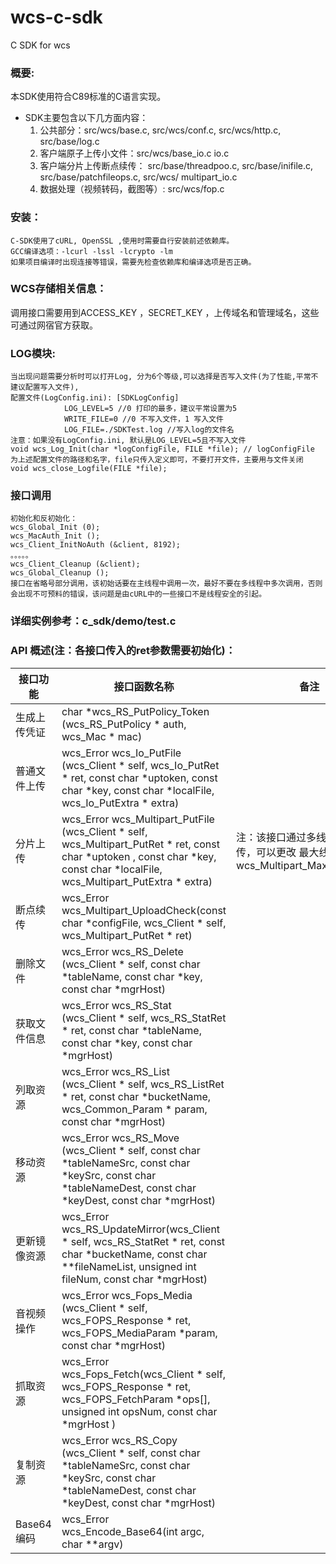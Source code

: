 # wcs-c-sdk
C SDK for wcs


### 概要:

本SDK使用符合C89标准的C语言实现。
-  SDK主要包含以下几方面内容：
	1. 公共部分：src/wcs/base.c, src/wcs/conf.c, src/wcs/http.c, src/base/log.c
	2. 客户端原子上传小文件：src/wcs/base_io.c io.c
	3. 客户端分片上传断点续传： src/base/threadpoo.c, src/base/inifile.c, 				   src/base/patchfileops.c, src/wcs/ multipart_io.c
	4. 数据处理（视频转码，截图等）: src/wcs/fop.c


### 安装：
	C-SDK使用了cURL, OpenSSL ,使用时需要自行安装前述依赖库。
	GCC编译选项：-lcurl -lssl -lcrypto -lm 
	如果项目编译时出现连接等错误，需要先检查依赖库和编译选项是否正确。

### WCS存储相关信息：
调用接口需要用到ACCESS_KEY ，SECRET_KEY ，上传域名和管理域名，这些可通过网宿官方获取。

### LOG模块: 
    当出现问题需要分析时可以打开Log, 分为6个等级,可以选择是否写入文件(为了性能,平常不建议配置写入文件),
	配置文件(LogConfig.ini): [SDKLogConfig]
				LOG_LEVEL=5 //0 打印的最多，建议平常设置为5
				WRITE_FILE=0 //0 不写入文件，1 写入文件
				LOG_FILE=./SDKTest.log //写入log的文件名 
	注意：如果没有LogConfig.ini, 默认是LOG_LEVEL=5且不写入文件
 	void wcs_Log_Init(char *logConfigFile, FILE *file); // logConfigFile 为上述配置文件的路径和名字，file只传入定义即可，不要打开文件，主要用与文件关闭
	void wcs_close_Logfile(FILE *file);

### 接口调用
    初始化和反初始化：
	wcs_Global_Init (0);
	wcs_MacAuth_Init ();
	wcs_Client_InitNoAuth (&client, 8192);
	。。。。。
	wcs_Client_Cleanup (&client);	
	wcs_Global_Cleanup ();
	接口在省略号部分调用，该初始话要在主线程中调用一次，最好不要在多线程中多次调用，否则会出现不可预料的错误，该问题是由cURL中的一些接口不是线程安全的引起。
	
### 详细实例参考：c_sdk/demo/test.c



### API 概述(注：各接口传入的ret参数需要初始化)：

接口功能 | 接口函数名称 | 备注
---|---|---
生成上传凭证   |	char *wcs_RS_PutPolicy_Token (wcs_RS_PutPolicy * auth, wcs_Mac * mac)    |
普通文件上传   |	wcs_Error wcs_Io_PutFile (wcs_Client * self, wcs_Io_PutRet * ret, const char *uptoken, const char *key, const char *localFile, wcs_Io_PutExtra * extra)|
分片上传   |	wcs_Error wcs_Multipart_PutFile (wcs_Client * self, wcs_Multipart_PutRet * ret, const char *uptoken	, const char *key, const char *localFile, wcs_Multipart_PutExtra * extra) | 注：该接口通过多线程分片上传，可以更改 最大线程数：wcs_Multipart_MaxThreadNum|
断点续传 |	wcs_Error wcs_Multipart_UploadCheck(const char *configFile, wcs_Client * self, 	wcs_Multipart_PutRet * ret)|
删除文件 |	wcs_Error wcs_RS_Delete (wcs_Client * self, const char *tableName, const char *key, const char *mgrHost)|
获取文件信息 |	wcs_Error wcs_RS_Stat (wcs_Client * self, wcs_RS_StatRet * ret, const char *tableName, const char *key, const char *mgrHost)|
列取资源 |	wcs_Error wcs_RS_List (wcs_Client * self, wcs_RS_ListRet * ret, const char *bucketName, wcs_Common_Param * param, const char *mgrHost)|
移动资源	| wcs_Error wcs_RS_Move (wcs_Client * self, const char *tableNameSrc, const char *keySrc, const char *tableNameDest, const char *keyDest, const char *mgrHost)|
更新镜像资源   |	wcs_Error wcs_RS_UpdateMirror(wcs_Client * self, wcs_RS_StatRet * ret, const char *bucketName, const char **fileNameList, unsigned int fileNum, const char *mgrHost)|
音视频操作   |	wcs_Error wcs_Fops_Media (wcs_Client * self, wcs_FOPS_Response * ret, wcs_FOPS_MediaParam *param, const char *mgrHost)|
抓取资源   |	wcs_Error wcs_Fops_Fetch(wcs_Client * self, wcs_FOPS_Response * ret,  wcs_FOPS_FetchParam *ops[], unsigned int opsNum, const char *mgrHost )|
复制资源   |	wcs_Error wcs_RS_Copy (wcs_Client * self, const char *tableNameSrc, const char *keySrc, const char *tableNameDest, const char *keyDest, const char *mgrHost)|
Base64编码    |	wcs_Error wcs_Encode_Base64(int argc, char **argv)|



